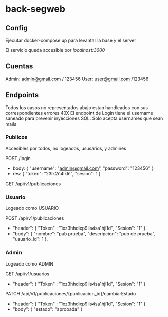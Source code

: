 # back-segweb



## Config

Ejecutar docker-compose up para levantar la base y el server

El servicio queda accesible por *localhost:3000*

## Cuentas

Admin: admin@gmail.com / 123456
User: user@gmail.com /123456

## Endpoints
Todos los casos no representados abajo estan handleados con sus correspondientes errores 40X 
El endpoint de Login tiene el username saneado para prevenir inyecciones SQL. Solo acepta usernames que sean mails

### Publicos
Accesibles por todos, no logeados, ususarios, y admines

POST /login 
- body: { "username": "admin@gmail.com", "password": "123456" }
- res: { "token": "23lk2ñ4lklñ", "sesion": 1 }

GET /api/v1/publicaciones 



### Usuario
Logeado como USUARIO

POST /api/v1/publicaciones 
- "header": { "Token" : "1xz3hhdixp9iis4sa1hji1d", "Sesion": "1" }
- "body": { "nombre": "pub prueba", "descripcion": "pub de prueba", "usuario_id": 1 },

### Admin
Logeado como ADMIN

GET /api/v1/usuarios
- "header": { "Token" : "1xz3hhdixp9iis4sa1hji1d", "Sesion": "1" }

PATCH /api/v1/publicaciones/{publicacion_id}/cambiarEstado
- "header": { "Token" : "1xz3hhdixp9iis4sa1hji1d", "Sesion": "1" }
- "body": { "estado": "aprobada" }